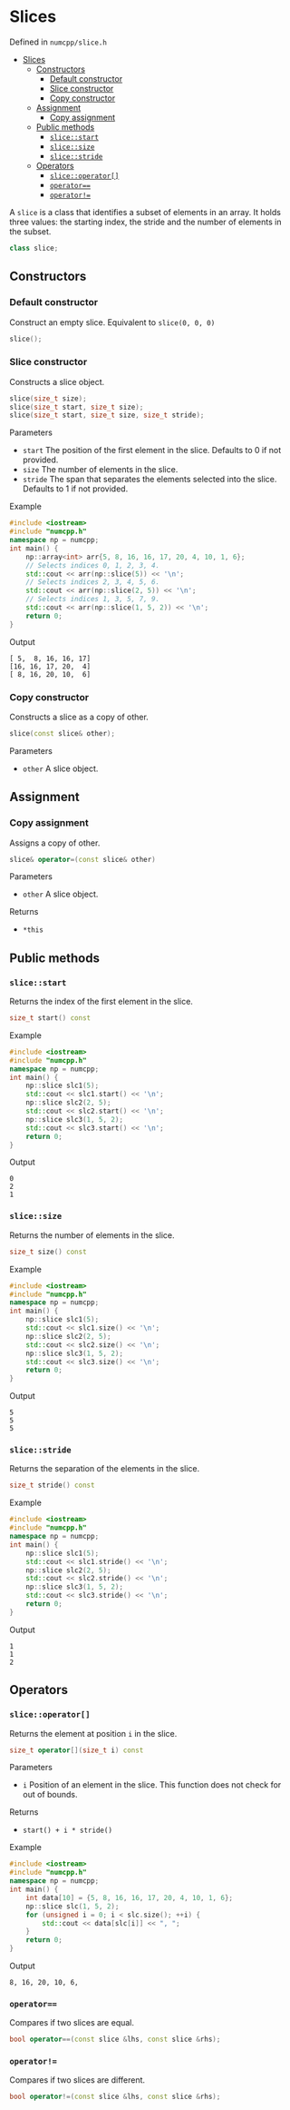 # Slices

Defined in `numcpp/slice.h`

- [Slices](#slices)
  - [Constructors](#constructors)
    - [Default constructor](#default-constructor)
    - [Slice constructor](#slice-constructor)
    - [Copy constructor](#copy-constructor)
  - [Assignment](#assignment)
    - [Copy assignment](#copy-assignment)
  - [Public methods](#public-methods)
    - [`slice::start`](#slicestart)
    - [`slice::size`](#slicesize)
    - [`slice::stride`](#slicestride)
  - [Operators](#operators)
    - [`slice::operator[]`](#sliceoperator)
    - [`operator==`](#operator)
    - [`operator!=`](#operator-1)

A `slice` is a class that identifies a subset of elements in an array. It holds
three values: the starting index, the stride and the number of elements in the
subset.
```cpp
class slice;
```

## Constructors

### Default constructor

Construct an empty slice. Equivalent to `slice(0, 0, 0)`
```cpp
slice();
```

### Slice constructor

Constructs a slice object.
```cpp
slice(size_t size);
slice(size_t start, size_t size);
slice(size_t start, size_t size, size_t stride);
```

Parameters

* `start` The position of the first element in the slice. Defaults to 0 if not
provided.
* `size` The number of elements in the slice.
* `stride` The span that separates the elements selected into the slice.
Defaults to 1 if not provided.

Example

```cpp
#include <iostream>
#include "numcpp.h"
namespace np = numcpp;
int main() {
    np::array<int> arr{5, 8, 16, 16, 17, 20, 4, 10, 1, 6};
    // Selects indices 0, 1, 2, 3, 4.
    std::cout << arr(np::slice(5)) << '\n';
    // Selects indices 2, 3, 4, 5, 6.
    std::cout << arr(np::slice(2, 5)) << '\n';
    // Selects indices 1, 3, 5, 7, 9.
    std::cout << arr(np::slice(1, 5, 2)) << '\n';
    return 0;
}
```

Output

```
[ 5,  8, 16, 16, 17]
[16, 16, 17, 20,  4]
[ 8, 16, 20, 10,  6]
```

### Copy constructor

Constructs a slice as a copy of other.
```cpp
slice(const slice& other);
```

Parameters

* `other` A slice object.

## Assignment

### Copy assignment

Assigns a copy of other.
```cpp
slice& operator=(const slice& other)
```

Parameters

* `other` A slice object.

Returns

* `*this`

## Public methods

### `slice::start`

Returns the index of the first element in the slice.
```cpp
size_t start() const
```

Example

```cpp
#include <iostream>
#include "numcpp.h"
namespace np = numcpp;
int main() {
    np::slice slc1(5);
    std::cout << slc1.start() << '\n';
    np::slice slc2(2, 5);
    std::cout << slc2.start() << '\n';
    np::slice slc3(1, 5, 2);
    std::cout << slc3.start() << '\n';
    return 0;
}
```

Output

```
0
2
1
```

### `slice::size`

Returns the number of elements in the slice.
```cpp
size_t size() const
```

Example

```cpp
#include <iostream>
#include "numcpp.h"
namespace np = numcpp;
int main() {
    np::slice slc1(5);
    std::cout << slc1.size() << '\n';
    np::slice slc2(2, 5);
    std::cout << slc2.size() << '\n';
    np::slice slc3(1, 5, 2);
    std::cout << slc3.size() << '\n';
    return 0;
}
```

Output

```
5
5
5
```

### `slice::stride`

Returns the separation of the elements in the slice.
```cpp
size_t stride() const
```

Example

```cpp
#include <iostream>
#include "numcpp.h"
namespace np = numcpp;
int main() {
    np::slice slc1(5);
    std::cout << slc1.stride() << '\n';
    np::slice slc2(2, 5);
    std::cout << slc2.stride() << '\n';
    np::slice slc3(1, 5, 2);
    std::cout << slc3.stride() << '\n';
    return 0;
}
```

Output

```
1
1
2
```

## Operators

### `slice::operator[]`

Returns the element at position `i` in the slice.
```cpp
size_t operator[](size_t i) const
```

Parameters

* `i` Position of an element in the slice. This function does not check for out
of bounds.

Returns

* `start() + i * stride()`

Example

```cpp
#include <iostream>
#include "numcpp.h"
namespace np = numcpp;
int main() {
    int data[10] = {5, 8, 16, 16, 17, 20, 4, 10, 1, 6};
    np::slice slc(1, 5, 2);
    for (unsigned i = 0; i < slc.size(); ++i) {
        std::cout << data[slc[i]] << ", ";
    }
    return 0;
}
```

Output

```
8, 16, 20, 10, 6,
```

### `operator==`

Compares if two slices are equal.
```cpp
bool operator==(const slice &lhs, const slice &rhs);
```

### `operator!=`

Compares if two slices are different.
```cpp
bool operator!=(const slice &lhs, const slice &rhs);
```